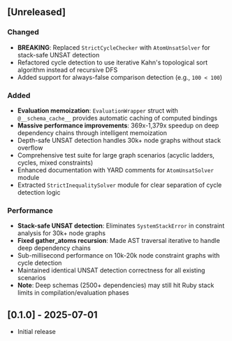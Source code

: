 ## [Unreleased]

### Changed
- **BREAKING**: Replaced `StrictCycleChecker` with `AtomUnsatSolver` for stack-safe UNSAT detection
- Refactored cycle detection to use iterative Kahn's topological sort algorithm instead of recursive DFS
- Added support for always-false comparison detection (e.g., `100 < 100`)

### Added  
- **Evaluation memoization**: `EvaluationWrapper` struct with `@__schema_cache__` provides automatic caching of computed bindings
- **Massive performance improvements**: 369x-1,379x speedup on deep dependency chains through intelligent memoization
- Depth-safe UNSAT detection handles 30k+ node graphs without stack overflow
- Comprehensive test suite for large graph scenarios (acyclic ladders, cycles, mixed constraints)
- Enhanced documentation with YARD comments for `AtomUnsatSolver` module
- Extracted `StrictInequalitySolver` module for clear separation of cycle detection logic

### Performance
- **Stack-safe UNSAT detection**: Eliminates `SystemStackError` in constraint analysis for 30k+ node graphs
- **Fixed gather_atoms recursion**: Made AST traversal iterative to handle deep dependency chains
- Sub-millisecond performance on 10k-20k node constraint graphs with cycle detection
- Maintained identical UNSAT detection correctness for all existing scenarios
- **Note**: Deep schemas (2500+ dependencies) may still hit Ruby stack limits in compilation/evaluation phases

## [0.1.0] - 2025-07-01

- Initial release
